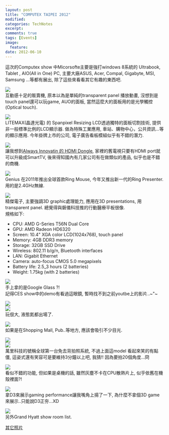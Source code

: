 ```yaml
---
layout: post
title: "COMPUTEX TAIPEI 2012"
modified:
categories: TechNotes
excerpt:  
comments: true
tags: [Events]
image:
  feature:
date: 2012-06-10
---
```


這次的Computex show 中Micorsofte主要是強打windows 8系統的 Ultrabook, Tablet , AIO(All in One) PC, 主要大廠ASUS, Acer, Compal, Gigabyte, MSI, Samsung ...等都有展出, 除了這些來看看其它有趣的東西吧. 

![](/images/2012-06-10/DSCN1581_re.jpg)  
互動感十足的販賣機, 原本以為是單純的transparent panel 播放動畫, 沒想到是touch panel還可以玩game, AUO的面板, 當然這麼大的面板用的是光學觸控(Optical touch).

![](/images/2012-06-10/DSCN1583_re.jpg)  
LITEMAX(晶達光電) 的 Spanpixel Resizing LCD透過獨特的面板切割技術, 提供非一般標準比例的LCD顯示器. 做為特殊工業應用, 車站、購物中心，公共資訊...等的顯示應用. 今年掛牌上市的公司, 電子廣告看板模組似乎有不錯的潛力.

![](/images/2012-06-10/DSCN1733_re.jpg)  
讓我想到[Always Innovatin 的 HDMI Dongle](http://www.alwaysinnovating.com/products/hdmidongle.htm), 家裡的舊電視只要有HDMI port就可以升級成SmartTV, 後來得知國內有几家公司有在做類似的產品, 似乎也是不錯的商機. 

![](/images/2012-06-10/DSCN1609_re.jpg)  
Genius 在2011年推出全球首款Ring Mouse, 今年又推出新一代的Ring Presenter. 用的是2.4GHz無線.

![](/images/2012-06-10/DSCN1641_re.jpg)  
精傑電子, 主要強調3D graphic處理能力, 應用在3D presentations, 用transparent panel. 總覺得與磐儀科技推的行動醫療平板很像.  
規格如下:  

* CPU: AMD G-Series T56N Dual Core
* GPU: AMD Radeon HD6320
* Screen: 10.4" XGA color LCD(1024x768), touch panel
* Memory: 4GB DDR3 memory
* Storage: 32GB SSD Drive
* Wireless: 802.11 b/g/n, Bluetooth interfaces
* LAN: Gigabit Ethernet
* Camera: auto-focus CMOS 5.0 megapixels
* Battery life: 2.5_3 hours (2 batteries)
* Weight: 1.75kg (with 2 batteries)

![](/images/2012-06-10/DSCN1591_re.jpg)  
手上拿的是Google Glass ?!  
記得CES show中的demo有看過這眼鏡, 暫時找不到之前youtbe上的影片..~"~ 

![](/images/2012-06-10/DSCN1607_re.jpg)  
![](/images/2012-06-10/DSCN1626_re.jpg)  
玩佷大, 液態氮都出場了.

![](/images/2012-06-10/DSCN1588_re.jpg)  
如果是在Shopping Mall, Pub..等地方, 應該會吸引不少目光. 

![](/images/2012-06-10/DSCN1590_re.jpg)  
![](/images/2012-06-10/DSCN1589_re.jpg)  
萬里科技的號稱全球第一台免去背拍照系統, 不過上面這model 看起來笑的有點僵, 這姿式還有笑容可是要維持3分鐘以上吧, 我猜!!
因為要拍20個角度...冏

![](/images/2012-06-10/DSCN1613_re.jpg)  
看似不錯的功能, 但如果是桌機的話, 雖然灰塵不卡在CPU散熱片上, 似乎依舊在機殼裡面?!

![](/images/2012-06-10/DSCN1739_re.jpg)  
拿D3來展示gaming performance讓我嘴角上揚了一下, 為什麼不拿個3D game來展示..只能說D3正夯...XD

![](/images/2012-06-10/DSCN1739_re.jpg)  
另外Grand Hyatt show room list.

[其它照片](https://picasaweb.google.com/100028187683362398004/Computex2012Demos?authuser=0&feat=directlink)  

